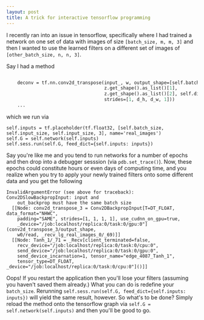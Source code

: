 ```yaml
---
layout: post
title: A trick for interactive tensorflow programming
---
```


I recently ran into an issue in tensorflow, specifically where I had trained a network 
on one set of data with images of size `[batch_size, m, m, 3]` and then I wanted to
use the learned filters on a different set of images of `[other_batch_size, n, n, 3]`.

Say I had a method

```def network(self, z):

    deconv = tf.nn.conv2d_transpose(input_, w, output_shape=[self.batch_size, 
                                    z.get_shape().as_list()[1],
                                    z.get_shape().as_list()[2], self.dim],
                                    strides=[1, d_h, d_w, 1]))
    ...
```

which we run via

```
self.inputs = tf.placeholder(tf.float32, [self.batch_size, self.input_size, self.input_size, 3], name='real_images')
self.G = self.network(self.inputs)
self.sess.run(self.G, feed_dict={self.inputs: inputs})
```

Say you're like me and you tend to run networks for a number of epochs and then drop into 
a debugger sesssion (via `pdb.set_trace()`). Now, these epochs could constitute hours or 
even days of computing time, and you realize when you try to apply your newly trained
filters onto some different data and you get the following 

```
InvalidArgumentError (see above for traceback): Conv2DSlowBackpropInput: input and 
    out_backprop must have the same batch size
  [[Node: conv2d_transpose_3 = Conv2DBackpropInput[T=DT_FLOAT, data_format="NHWC", 
    padding="SAME", strides=[1, 1, 1, 1], use_cudnn_on_gpu=true, 
    _device="/job:localhost/replica:0/task:0/gpu:0"](conv2d_transpose_3/output_shape, 
    w0/read, _recv_lg_real_images_0/_69)]]
  [[Node: Tanh_1/_71 = _Recv[client_terminated=false, 
    recv_device="/job:localhost/replica:0/task:0/cpu:0", 
    send_device="/job:localhost/replica:0/task:0/gpu:0", 
    send_device_incarnation=1, tensor_name="edge_4087_Tanh_1", 
    tensor_type=DT_FLOAT, _device="/job:localhost/replica:0/task:0/cpu:0"]()]]
```

Oops! If you restart the application then you'll lose your filters (assuming you haven't 
saved them already.) What you can do is redefine your `batch_size`. Rerunning 
`self.sess.run(self.G, feed_dict={self.inputs: inputs})` will yield the same result, 
however. So what's to be done? Simply reload the method onto the tensorflow graph
via `self.G = self.network(self.inputs)` and then you'll be good to go.
